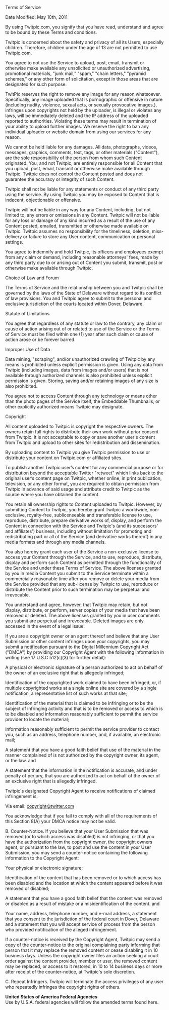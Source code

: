 Terms of Service

Date Modified: May 10th, 2011

By using Twitpic.com, you signify that you have read, understand and agree to be bound by these Terms and conditions.

Twitpic is concerned about the safety and privacy of all its Users, especially children. Therefore, children under the age of 13 are not permitted to use Twitpic.com.

You agree to not use the Service to upload, post, email, transmit or otherwise make available any unsolicited or unauthorized advertising, promotional materials, "junk mail," "spam," "chain letters," "pyramid schemes," or any other form of solicitation, except in those areas that are designated for such purpose.

TwitPic reserves the right to remove any image for any reason whatsoever. Specifically, any image uploaded that is pornographic or offensive in nature (including nudity, violence, sexual acts, or sexually provocative images.), infringes upon copyrights not held by the uploader, is illegal or violates any laws, will be immediately deleted and the IP address of the uploaded reported to authorities. Violating these terms may result in termination of your ability to upload further images. We reserve the right to ban any individual uploader or website domain from using our services for any reason.

We cannot be held liable for any damages. All data, photographs, videos, messages, graphics, comments, text, tags, or other materials ("Content"), are the sole responsibility of the person from whom such Content originated. You, and not Twitpic, are entirely responsible for all Content that you upload, post, email, transmit or otherwise make available through Twitpic. Twitpic does not control the Content posted and does not guarantee the accuracy or integrity of such Content.

Twitpic shall not be liable for any statements or conduct of any third party using the service. By using Twitpic you may be exposed to Content that is indecent, objectionable or offensive.

Twitpic will not be liable in any way for any Content, including, but not limited to, any errors or omissions in any Content. Twitpic will not be liable for any loss or damage of any kind incurred as a result of the use of any Content posted, emailed, transmitted or otherwise made available on Twitpic. Twitpic assumes no responsibility for the timeliness, deletion, miss-delivery or failure to store any User content, communication or personal settings.

You agree to indemnify and hold Twitpic, its officers and employees exempt from any claim or demand, including reasonable attorneys' fees, made by any third party due to or arising out of Content you submit, transmit, post or otherwise make available through Twitpic.

Choice of Law and Forum

The Terms of Service and the relationship between you and Twitpic shall be governed by the laws of the State of Delaware without regard to its conflict of law provisions. You and Twitpic agree to submit to the personal and exclusive jurisdiction of the courts located within Dover, Delaware.

Statute of Limitations

You agree that regardless of any statute or law to the contrary, any claim or cause of action arising out of or related to use of the Service or the Terms of Service must be filed within one (1) year after such claim or cause of action arose or be forever barred.

Improper Use of Data

Data mining, "scraping", and/or unauthorized crawling of Twitpic by any means is prohibited unless explicit permission is given. Using any data from Twitpic (including images, data from images and/or users) that is not available through authorized channels is also prohibited unless explicit permission is given. Storing, saving and/or retaining images of any size is also prohibited.

You agree not to access Content through any technology or means other than the photo pages of the Service itself, the Embeddable Thumbnails, or other explicitly authorized means Twitpic may designate.

Copyright

All content uploaded to Twitpic is copyright the respective owners. The owners retain full rights to distribute their own work without prior consent from Twitpic. It is not acceptable to copy or save another user's content from Twitpic and upload to other sites for redistribution and dissemination.

By uploading content to Twitpic you give Twitpic permission to use or distribute your content on Twitpic.com or affiliated sites.

To publish another Twitpic user’s content for any commercial purpose or for distribution beyond the acceptable Twitter "retweet" which links back to the original user’s content page on Twitpic, whether online, in print publication, television, or any other format, you are required to obtain permission from Twitpic in advance of said usage and attribute credit to Twitpic as the source where you have obtained the content.

You retain all ownership rights to Content uploaded to Twitpic. However, by submitting Content to Twitpic, you hereby grant Twitpic a worldwide, non-exclusive, royalty-free, sublicenseable and transferable license to use, reproduce, distribute, prepare derivative works of, display, and perform the Content in connection with the Service and Twitpic's (and its successors' and affiliates') business, including without limitation for promoting and redistributing part or all of the Service (and derivative works thereof) in any media formats and through any media channels.

You also hereby grant each user of the Service a non-exclusive license to access your Content through the Service, and to use, reproduce, distribute, display and perform such Content as permitted through the functionality of the Service and under these Terms of Service. The above licenses granted by you in media Content you submit to the Service terminate within a commercially reasonable time after you remove or delete your media from the Service provided that any sub-license by Twitpic to use, reproduce or distribute the Content prior to such termination may be perpetual and irrevocable.

You understand and agree, however, that Twitpic may retain, but not display, distribute, or perform, server copies of your media that have been removed or deleted. The above licenses granted by you in user comments you submit are perpetual and irrevocable. Deleted images are only accessed in the event of a legal issue.

If you are a copyright owner or an agent thereof and believe that any User Submission or other content infringes upon your copyrights, you may submit a notification pursuant to the Digital Millennium Copyright Act ("DMCA") by providing our Copyright Agent with the following information in writing (see 17 U.S.C 512(c)(3) for further detail):

A physical or electronic signature of a person authorized to act on behalf of the owner of an exclusive right that is allegedly infringed;

Identification of the copyrighted work claimed to have been infringed, or, if multiple copyrighted works at a single online site are covered by a single notification, a representative list of such works at that site;

Identification of the material that is claimed to be infringing or to be the subject of infringing activity and that is to be removed or access to which is to be disabled and information reasonably sufficient to permit the service provider to locate the material;

Information reasonably sufficient to permit the service provider to contact you, such as an address, telephone number, and, if available, an electronic mail;

A statement that you have a good faith belief that use of the material in the manner complained of is not authorized by the copyright owner, its agent, or the law. and

A statement that the information in the notification is accurate, and under penalty of perjury, that you are authorized to act on behalf of the owner of an exclusive right that is allegedly infringed.

Twitpic's designated Copyright Agent to receive notifications of claimed infringement is:

Via email: copyright@twitter.com

You acknowledge that if you fail to comply with all of the requirements of this Section 8(A) your DMCA notice may not be valid.

B. Counter-Notice. If you believe that your User Submission that was removed (or to which access was disabled) is not infringing, or that you have the authorization from the copyright owner, the copyright owners agent, or pursuant to the law, to post and use the content in your User Submission, you may send a counter-notice containing the following information to the Copyright Agent:

Your physical or electronic signature;

Identification of the content that has been removed or to which access has been disabled and the location at which the content appeared before it was removed or disabled;

A statement that you have a good faith belief that the content was removed or disabled as a result of mistake or a misidentification of the content. and

Your name, address, telephone number, and e-mail address, a statement that you consent to the jurisdiction of the federal court in Dover, Delaware and a statement that you will accept service of process from the person who provided notification of the alleged infringement.

If a counter-notice is received by the Copyright Agent, Twitpic may send a copy of the counter-notice to the original complaining party informing that person that it may replace the removed content or cease disabling it in 10 business days. Unless the copyright owner files an action seeking a court order against the content provider, member or user, the removed content may be replaced, or access to it restored, in 10 to 14 business days or more after receipt of the counter-notice, at Twitpic's sole discretion.

C. Repeat Infringers. Twitpic will terminate the access privileges of any user who repeatedly infringes the copyright rights of others.

**United States of America Federal Agencies**  
Use by U.S.A. federal agencies will follow the amended terms found here.